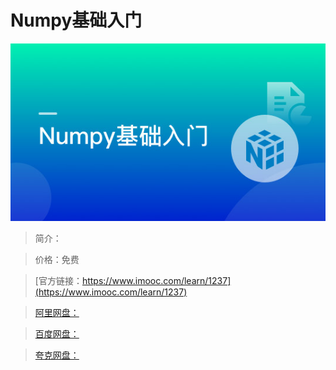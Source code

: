# Numpy基础入门

![img](../../assets/5fe4430e00012d0705400304.jpg)

> 简介：

> 价格：免费

> [官方链接：https://www.imooc.com/learn/1237](https://www.imooc.com/learn/1237)

> [阿里网盘：]()

> [百度网盘：]()

> [夸克网盘：]()
